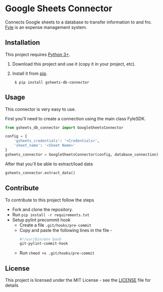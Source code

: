 # Google Sheets Connector
Connects Google sheets to a database to transfer information to and fro. [Fyle](https://www.fylehq.com/) is an expense management system.

## Installation

This project requires [Python 3+](https://www.python.org/downloads/).

1. Download this project and use it (copy it in your project, etc).
2. Install it from [pip](https://pypi.org).

        $ pip install gsheets-db-connector

## Usage

This connector is very easy to use.

First you'll need to create a connection using the main class FyleSDK.
```python
from gsheets_db_connector import GoogleSheetsConnector

config = {
    'gsheets_credentials': '<Credentials>',
    'sheet_name': '<Sheet Name>'
}
gsheets_connector = GoogleSheetsConnector(config, database_connection)
```
After that you'll be able to extract/load data
```python
gsheets_connector.extract_data()
```

## Contribute

To contribute to this project follow the steps

* Fork and clone the repository.
* Run `pip install -r requirements.txt`
* Setup pylint precommit hook
    * Create a file `.git/hooks/pre-commit`
    * Copy and paste the following lines in the file - 
        ```bash
        #!/usr/bin/env bash 
        git-pylint-commit-hook
        ```
     * Run `chmod +x .git/hooks/pre-commit`
## License

This project is licensed under the MIT License - see the [LICENSE](LICENSE) file for details
